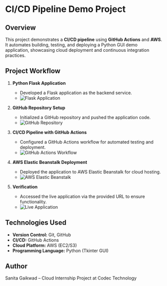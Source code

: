 # CI/CD Pipeline Demo Project

## Overview
This project demonstrates a **CI/CD pipeline** using **GitHub Actions** and **AWS**. It automates building, testing, and deploying a Python GUI demo application, showcasing cloud deployment and continuous integration practices.

## Project Workflow

1. **Python Flask Application**
   - Developed a Flask application as the backend service.
   - ![Flask Application](images/flask-app.png)

2. **GitHub Repository Setup**
   - Initialized a GitHub repository and pushed the application code.
   - ![GitHub Repository](images/repo-overview.png)

3. **CI/CD Pipeline with GitHub Actions**
   - Configured a GitHub Actions workflow for automated testing and deployment.
   - ![GitHub Actions Workflow](images/workflow-run.png)

4. **AWS Elastic Beanstalk Deployment**
   - Deployed the application to AWS Elastic Beanstalk for cloud hosting.
   - ![AWS Elastic Beanstalk](images/aws-deployment.png)

5. **Verification**
   - Accessed the live application via the provided URL to ensure functionality.
   - ![Live Application](images/live-app.png)

## Technologies Used
- **Version Control:** Git, GitHub  
- **CI/CD:** GitHub Actions  
- **Cloud Platform:** AWS (EC2/S3)  
- **Programming Language:** Python (Tkinter GUI)  

## Author
Sanita Gaikwad – Cloud Internship Project at Codec Technology
